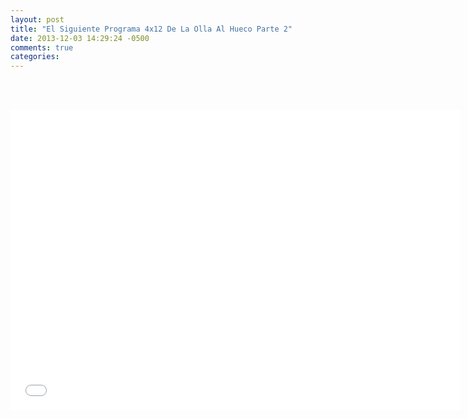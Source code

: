 ```yaml
---
layout: post
title: "El Siguiente Programa 4x12 De La Olla Al Hueco Parte 2"
date: 2013-12-03 14:29:24 -0500
comments: true
categories: 
---
```

<div align="center">

<br></br>
<iframe width="720" height="480" src="//www.youtube.com/embed/8USpC0N423c" frameborder="0" allowfullscreen></iframe>
</div>
